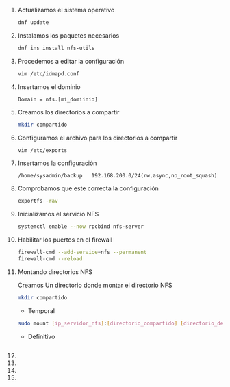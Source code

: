 1. Actualizamos el sistema operativo

   ```bash
   dnf update
   ```

2. Instalamos los paquetes necesarios

   ```bash
   dnf ins install nfs-utils
   ```

3. Procedemos a editar la configuración

   ```bash
   vim /etc/idmapd.conf
   ```

4. Insertamos el dominio

   ```
   Domain = nfs.[mi_domiinio]
   ```

5. Creamos los directorios a compartir

   ```bash
   mkdir compartido
   ```

6. Configuramos el archivo para los directorios a compartir

   ```bash
   vim /etc/exports
   ```

7. Insertamos la configuración

   ```
   /home/sysadmin/backup   192.168.200.0/24(rw,async,no_root_squash)
   ```

8. Comprobamos que este correcta la configuración

   ```bash
   exportfs -rav
   ```

9. Inicializamos el servicio NFS

   ```bash
   systemctl enable --now rpcbind nfs-server
   ```

10. Habilitar los puertos en el firewall

    ```bash
    firewall-cmd --add-service=nfs --permanent
    firewall-cmd --reload
    ```

11. Montando directorios NFS

    Creamos Un directorio donde montar el directorio NFS

    ```bash
    mkdir compartido
    ```

    - Temporal

    ```bash
    sudo mount [ip_servidor_nfs]:[directorio_compartido] [directorio_destino]
    ```

    - Definitivo

    ```
    
    ```

    

12. 

13. 

14. 

15. 

